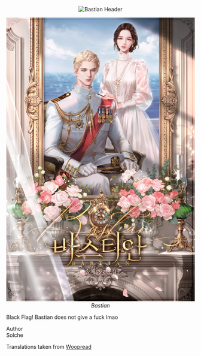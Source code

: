 <p align="center">
<img src="https://readme-typing-svg.herokuapp.com?font=Pirata+One&size=32&color=E8B90E&center=true&width=600&lines=Bastian&repeat=false" alt="Bastian Header" />
</p>






<p align="center">
  <img src="./assets/bastian.jpg" alt="Bastian Cover" style="max-width:100%;height:auto;" />
  <br>
  <em><i>Bastian</i></em>
</p>

Black Flag! Bastian does not give a fuck lmao 

Author
<br>
Solche


Translations taken from [Woopread](https://woopread.com/)
